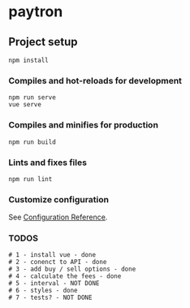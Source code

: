 # paytron

## Project setup
```
npm install
```

### Compiles and hot-reloads for development
```
npm run serve
vue serve
```

### Compiles and minifies for production
```
npm run build
```

### Lints and fixes files
```
npm run lint
```

### Customize configuration
See [Configuration Reference](https://cli.vuejs.org/config/).


### TODOS
```
# 1 - install vue - done
# 2 - conenct to API - done
# 3 - add buy / sell options - done
# 4 - calculate the fees - done
# 5 - interval - NOT DONE
# 6 - styles - done
# 7 - tests? - NOT DONE
```